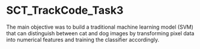 # SCT_TrackCode_Task3
The main objective was to build a traditional machine learning model (SVM) that can distinguish between cat and dog images by transforming pixel data into numerical features and training the classifier accordingly.

